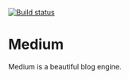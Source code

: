 [![Build status](https://ci.appveyor.com/api/projects/status/1jxh6abdc806erxi?svg=true)](https://ci.appveyor.com/project/ByteBlast/medium)

Medium
=======

Medium is a beautiful blog engine.